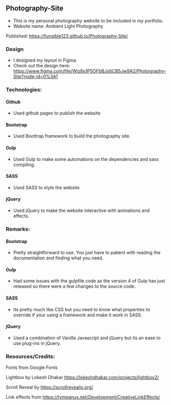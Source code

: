 ## Photography-Site
- This is my personal photography website to be included in my portfolio.
- Website name: Ambient Light Photography

Published: https://fungible123.github.io/Photography-Site/

### Design

- I designed my layout in Figma. 
- Check out the design here: https://www.figma.com/file/Wiz8s1P5OFbBJsItCB5Jw9A2/Photography-Site?node-id=0%3A1

### Technologies:

#### Github
 - Used github pages to publish the website

#### Bootstrap
 - Used Boottrap framework to build the photography site.

#### Gulp
 - Used Gulp to make some automations on the dependencies and sass compiling.
 
#### SASS
 - Used SASS to style the website
 
#### jQuery
 - Used jQuery to make the website interactive with animations and effects.

### Remarks:

#### Bootstrap
 - Pretty straightforward to use. You just have to patient with reading the documentation and finding what you need.

#### Gulp
 - Had some issues with the gulpfile code as the version 4 of Gulp has just released so there were a few changes to the source code. 
 
#### SASS
 - Its pretty much like CSS but you need to know what properties to override if your using a framework and make it work in SASS.
 
#### jQuery
 - Used a combination of Vanilla Javascript and jQuery but its an ease to use plug-ins in jQuery.
 
### Resources/Credits:

Fonts from Google Fonts

Lightbox by Lokesh Dhakar https://lokeshdhakar.com/projects/lightbox2/

Scroll Reveal by https://scrollrevealjs.org/

Link effects from https://tympanus.net/Development/CreativeLinkEffects/
